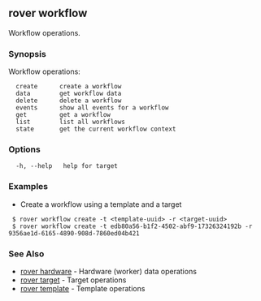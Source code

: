 ## rover workflow

Workflow operations.

### Synopsis

Workflow operations:
```shell
  create      create a workflow
  data        get workflow data
  delete      delete a workflow
  events      show all events for a workflow
  get         get a workflow
  list        list all workflows
  state       get the current workflow context
```

### Options

```
  -h, --help   help for target
```

### Examples

 - Create a workflow using a template and a target
 ```shell
  $ rover workflow create -t <template-uuid> -r <target-uuid>
  $ rover workflow create -t edb80a56-b1f2-4502-abf9-17326324192b -r 9356ae1d-6165-4890-908d-7860ed04b421
 ```

### See Also

 - [rover hardware](hardware.md) - Hardware (worker) data operations 
 - [rover target](target.md) - Target operations
 - [rover template](template.md) - Template operations
 

